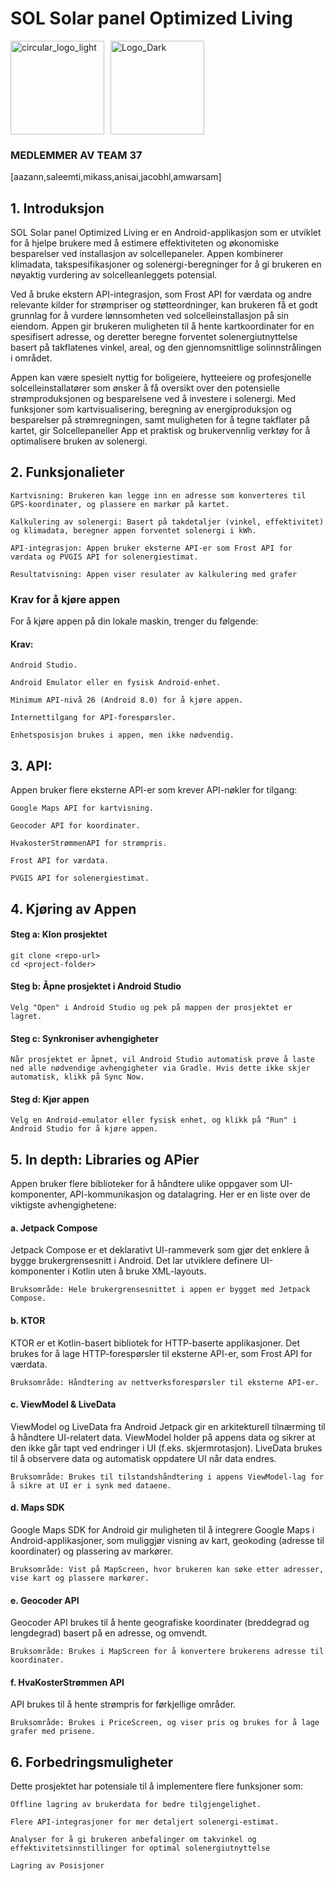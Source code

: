 # SOL Solar panel Optimized Living

<div style="display: flex; gap: 10px; align-items: center;">
  <img src="https://raw.github.uio.no/IN2000-V25/team-37/77b25b5ad94318869be2c39fbd6193981ba85a6b/app/src/main/res/drawable/circular_logo_light.png?token=GHSAT0AAAAAAAAAK6TPAEPQYL4Z7YQGEYTI2AY4S3Q" alt="circular_logo_light" width="150"/>
  <img src="https://raw.github.uio.no/IN2000-V25/team-37/77b25b5ad94318869be2c39fbd6193981ba85a6b/app/src/main/res/drawable/circular%20logo%20dark.png?token=GHSAT0AAAAAAAAAK6TORDGIJ6DBZJDPOYY22AY4TEQ" alt="Logo_Dark" width="150"/>
</div>

### MEDLEMMER AV TEAM 37

[aazann,saleemti,mikass,anisai,jacobhl,amwarsam]
 
## 1. Introduksjon

SOL Solar panel Optimized Living er en Android-applikasjon som er utviklet for å hjelpe brukere med å estimere effektiviteten og økonomiske besparelser ved installasjon av solcellepaneler. Appen kombinerer klimadata, takspesifikasjoner og solenergi-beregninger for å gi brukeren en nøyaktig vurdering av solcelleanleggets potensial.

Ved å bruke ekstern API-integrasjon, som Frost API for værdata og andre relevante kilder for strømpriser og støtteordninger, kan brukeren få et godt grunnlag for å vurdere lønnsomheten ved solcelleinstallasjon på sin eiendom. Appen gir brukeren muligheten til å hente kartkoordinater for en spesifisert adresse, og deretter beregne forventet solenergiutnyttelse basert på takflatenes vinkel, areal, og den gjennomsnittlige solinnstrålingen i området.

Appen kan være spesielt nyttig for boligeiere, hytteeiere og profesjonelle solcelleinstallatører som ønsker å få oversikt over den potensielle strømproduksjonen og besparelsene ved å investere i solenergi. Med funksjoner som kartvisualisering, beregning av energiproduksjon og besparelser på strømregningen, samt muligheten for å tegne takflater på kartet, gir Solcellepaneller App et praktisk og brukervennlig verktøy for å optimalisere bruken av solenergi.
## 2. Funksjonalieter

    Kartvisning: Brukeren kan legge inn en adresse som konverteres til GPS-koordinater, og plassere en markør på kartet.

    Kalkulering av solenergi: Basert på takdetaljer (vinkel, effektivitet) og klimadata, beregner appen forventet solenergi i kWh.

    API-integrasjon: Appen bruker eksterne API-er som Frost API for værdata og PVGIS API for solenergiestimat.

    Resultatvisning: Appen viser resulater av kalkulering med grafer
    

###  Krav for å kjøre appen

  For å kjøre appen på din lokale maskin, trenger du følgende:
   #### Krav:

    Android Studio.

    Android Emulator eller en fysisk Android-enhet.

    Minimum API-nivå 26 (Android 8.0) for å kjøre appen.

    Internettilgang for API-forespørsler.

    Enhetsposisjon brukes i appen, men ikke nødvendig.

## 3. API:

Appen bruker flere eksterne API-er som krever API-nøkler for tilgang:

    Google Maps API for kartvisning.

    Geocoder API for koordinater.

    HvakosterStrømmenAPI for strømpris.

    Frost API for værdata.

    PVGIS API for solenergiestimat.

## 4. Kjøring av Appen
#### Steg a: Klon prosjektet
  ```
  git clone <repo-url>
  cd <project-folder>
```

#### Steg b: Åpne prosjektet i Android Studio

    Velg "Open" i Android Studio og pek på mappen der prosjektet er lagret.

#### Steg c: Synkroniser avhengigheter

    Når prosjektet er åpnet, vil Android Studio automatisk prøve å laste ned alle nødvendige avhengigheter via Gradle. Hvis dette ikke skjer automatisk, klikk på Sync Now.

#### Steg d: Kjør appen

    Velg en Android-emulator eller fysisk enhet, og klikk på "Run" i Android Studio for å kjøre appen.
## 5. In depth: Libraries og APier

Appen bruker flere biblioteker for å håndtere ulike oppgaver som UI-komponenter, API-kommunikasjon og datalagring. Her er en liste over de viktigste avhengighetene:
#### a. Jetpack Compose

Jetpack Compose er et deklarativt UI-rammeverk som gjør det enklere å bygge brukergrensesnitt i Android. Det lar utviklere definere UI-komponenter i Kotlin uten å bruke XML-layouts.

    Bruksområde: Hele brukergrensesnittet i appen er bygget med Jetpack Compose.

#### b. KTOR

KTOR er et Kotlin-basert bibliotek for HTTP-baserte applikasjoner. Det brukes for å lage HTTP-forespørsler til eksterne API-er, som Frost API for værdata.

    Bruksområde: Håndtering av nettverksforespørsler til eksterne API-er.

#### c. ViewModel & LiveData

ViewModel og LiveData fra Android Jetpack gir en arkitekturell tilnærming til å håndtere UI-relatert data. ViewModel holder på appens data og sikrer at den ikke går tapt ved endringer i UI (f.eks. skjermrotasjon). LiveData brukes til å observere data og automatisk oppdatere UI når data endres.

    Bruksområde: Brukes til tilstandshåndtering i appens ViewModel-lag for å sikre at UI er i synk med dataene.

#### d. Maps SDK

Google Maps SDK for Android gir muligheten til å integrere Google Maps i Android-applikasjoner, som muliggjør visning av kart, geokoding (adresse til koordinater) og plassering av markører.

    Bruksområde: Vist på MapScreen, hvor brukeren kan søke etter adresser, vise kart og plassere markører.

#### e. Geocoder API

Geocoder API brukes til å hente geografiske koordinater (breddegrad og lengdegrad) basert på en adresse, og omvendt.

    Bruksområde: Brukes i MapScreen for å konvertere brukerens adresse til koordinater.
#### f. HvaKosterStrømmen API

API brukes til å hente strømpris for førkjellige områder.

    Bruksområde: Brukes i PriceScreen, og viser pris og brukes for å lage grafer med prisene.
## 6. Forbedringsmuligheter

Dette prosjektet har potensiale til å implementere flere funksjoner som:

    Offline lagring av brukerdata for bedre tilgjengelighet.

    Flere API-integrasjoner for mer detaljert solenergi-estimat.

    Analyser for å gi brukeren anbefalinger om takvinkel og effektivitetsinnstillinger for optimal solenergiutnyttelse

    Lagring av Posisjoner 
    
